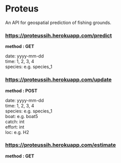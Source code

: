 # Proteus

An API for geospatial prediction of fishing grounds.

### https://proteussih.herokuapp.com/predict

**method : GET**

date: yyyy-mm-dd  
time: 1, 2, 3, 4    
species: e.g. species_1

### https://proteussih.herokuapp.com/update

**method : POST**

date: yyyy-mm-dd  
time: 1, 2, 3, 4  
species: e.g. species_1  
boat: e.g. boat5  
catch: int  
effort: int  
loc: e.g. H2

### https://proteussih.herokuapp.com/estimate

**method : GET**

